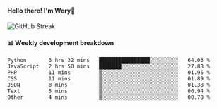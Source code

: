 #### Hello there! I'm Wery👋


![GitHub Streak](https://github-readme-streak-stats.herokuapp.com/?user=weryzebra-yue&theme=swift&hide_border=false&include_all_commits=true)



#### 📊 Weekly development breakdown
<!--START_SECTION:waka-->

```text
Python       6 hrs 32 mins   ████████████████░░░░░░░░░   64.03 %
JavaScript   2 hrs 50 mins   ███████░░░░░░░░░░░░░░░░░░   27.88 %
PHP          11 mins         ▒░░░░░░░░░░░░░░░░░░░░░░░░   01.95 %
CSS          11 mins         ▒░░░░░░░░░░░░░░░░░░░░░░░░   01.89 %
JSON         8 mins          ▒░░░░░░░░░░░░░░░░░░░░░░░░   01.38 %
Text         5 mins          ▒░░░░░░░░░░░░░░░░░░░░░░░░   00.94 %
Other        4 mins          ▒░░░░░░░░░░░░░░░░░░░░░░░░   00.78 %
```

<!--END_SECTION:waka-->
